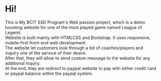 # Hi!
This is My BCIT SSD Program's Web passion project, which is a demo boosting website for one of the most played game named League of Legend.<br>
Website is built mainly with HTMLCSS and Bootstrap. It uses responsive, mobile-first front-end web development.<br>
The website let customers look through a list of coaches/players and inquiry one of the service of their desire.<br>
After that, they will allow to send custom message to the website for any additional inquiry.<br>
At the end, they are redirect to paypal website to pay with either credit card or paypal balance within the paypal system.
